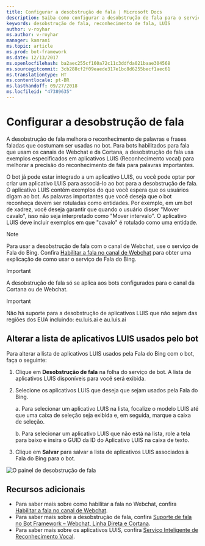 ```yaml
---
title: Configurar a desobstrução de fala | Microsoft Docs
description: Saiba como configurar a desobstrução de fala para o serviço de bot usando o portal do Azure.
keywords: desobstrução de fala, reconhecimento de fala, LUIS
author: v-royhar
ms.author: v-royhar
manager: kamrani
ms.topic: article
ms.prod: bot-framework
ms.date: 12/13/2017
ms.openlocfilehash: ba2aec255cf160a72c11c3ddfda021baae304568
ms.sourcegitcommit: 3cb288cf2f09eaede317e1bc8d6255becf1aec61
ms.translationtype: HT
ms.contentlocale: pt-BR
ms.lasthandoff: 09/27/2018
ms.locfileid: "47389635"
---
```

# <a name="configure-speech-priming"></a>Configurar a desobstrução de fala

A desobstrução de fala melhora o reconhecimento de palavras e frases faladas que costumam ser usadas no bot. Para bots habilitados para fala que usam os canais de Webchat e da Cortana, a desobstrução de fala usa exemplos especificados em aplicativos LUIS (Reconhecimento vocal) para melhorar a precisão do reconhecimento de fala para palavras importantes.

O bot já pode estar integrado a um aplicativo LUIS, ou você pode optar por criar um aplicativo LUIS para associá-lo ao bot para a desobstrução de fala. O aplicativo LUIS contém exemplos do que você espera que os usuários digam ao bot. As palavras importantes que você deseja que o bot reconheça devem ser rotuladas como entidades. Por exemplo, em um bot de xadrez, você deseja garantir que quando o usuário disser "Mover cavalo", isso não seja interpretado como "Mover intervalo". O aplicativo LUIS deve incluir exemplos em que "cavalo" é rotulado como uma entidade.

> [!NOTE]
> Para usar a desobstrução de fala com o canal de Webchat, use o serviço de Fala do Bing. Confira [Habilitar a fala no canal de Webchat](~/bot-service-channel-connect-webchat-speech.md) para obter uma explicação de como usar o serviço de Fala do Bing.

> [!IMPORTANT]
> A desobstrução de fala só se aplica aos bots configurados para o canal da Cortana ou de Webchat.

> [!IMPORTANT]
> Não há suporte para a desobstrução de aplicativos LUIS que não sejam das regiões dos EUA incluindo: eu.luis.ai e au.luis.ai

## <a name="change-the-list-of-luis-apps-your-bot-uses"></a>Alterar a lista de aplicativos LUIS usados pelo bot

Para alterar a lista de aplicativos LUIS usados pela Fala do Bing com o bot, faça o seguinte:

1. Clique em **Desobstrução de fala** na folha do serviço de bot. A lista de aplicativos LUIS disponíveis para você será exibida.
2. Selecione os aplicativos LUIS que deseja que sejam usados pela Fala do Bing.
 
    a. Para selecionar um aplicativo LUIS na lista, focalize o modelo LUIS até que uma caixa de seleção seja exibida e, em seguida, marque a caixa de seleção.
     
    b. Para selecionar um aplicativo LUIS que não está na lista, role a tela para baixo e insira o GUID da ID do Aplicativo LUIS na caixa de texto.
     
3. Clique em **Salvar** para salvar a lista de aplicativos LUIS associados à Fala do Bing para o bot.

![O painel de desobstrução de fala](~/media/bot-service-manage-speech-priming/speech-priming.png)

## <a name="additional-resources"></a>Recursos adicionais

- Para saber mais sobre como habilitar a fala no Webchat, confira [Habilitar a fala no canal de Webchat](~/bot-service-channel-connect-webchat-speech.md).
- Para saber mais sobre a desobstrução de fala, confira [Suporte de fala no Bot Framework – Webchat, Linha Direta e Cortana](https://blog.botframework.com/2017/06/26/Speech-To-Text/).
- Para saber mais sobre os aplicativos LUIS, confira [Serviço Inteligente de Reconhecimento Vocal](https://www.luis.ai).
